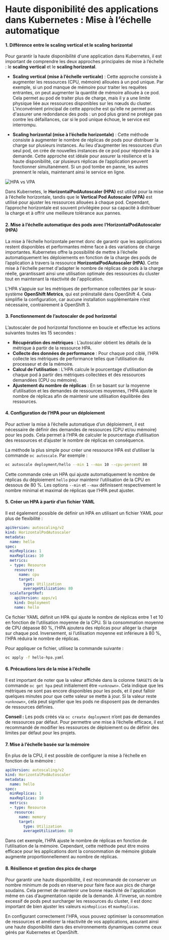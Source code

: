 # Haute disponibilité des applications dans Kubernetes : Mise à l’échelle automatique

#### 1. Différence entre le scaling vertical et le scaling horizontal

Pour garantir la haute disponibilité d'une application dans Kubernetes, il est important de comprendre les deux approches principales de mise à l’échelle : le **scaling vertical** et le **scaling horizontal**.

- **Scaling vertical (mise à l’échelle verticale)** : Cette approche consiste à augmenter les ressources (CPU, mémoire) allouées à un pod unique. Par exemple, si un pod manque de mémoire pour traiter les requêtes entrantes, on peut augmenter la quantité de mémoire allouée à ce pod. Cela permet au pod de traiter plus de charge, mais il y a une limite physique liée aux ressources disponibles sur les nœuds du cluster. L'inconvénient principal de cette approche est qu'elle ne permet pas d'assurer une redondance des pods : un pod plus grand ne protège pas contre les défaillances, car si le pod unique échoue, le service est interrompu.

- **Scaling horizontal (mise à l’échelle horizontale)** : Cette méthode consiste à augmenter le nombre de réplicas de pods pour distribuer la charge sur plusieurs instances. Au lieu d’augmenter les ressources d’un seul pod, on crée de nouvelles instances de ce pod pour répondre à la demande. Cette approche est idéale pour assurer la résilience et la haute disponibilité, car plusieurs réplicas de l’application peuvent fonctionner simultanément. Si un pod tombe en panne, les autres prennent le relais, maintenant ainsi le service en ligne.

![HPA vs VPA](./images/HPA-vs-VPA.png)

Dans Kubernetes, le **HorizontalPodAutoscaler (HPA)** est utilisé pour la mise à l’échelle horizontale, tandis que le **Vertical Pod Autoscaler (VPA)** est utilisé pour ajuster les ressources allouées à chaque pod. Cependant, l’approche horizontale est souvent privilégiée pour sa capacité à distribuer la charge et à offrir une meilleure tolérance aux pannes.

#### 2. Mise à l’échelle automatique des pods avec l’HorizontalPodAutoscaler (HPA)

La mise à l’échelle horizontale permet donc de garantir que les applications restent disponibles et performantes même face à des variations de charge importantes. Kubernetes offre la possibilité de mettre à l’échelle automatiquement les déploiements en fonction de la charge des pods de l’application à travers la ressource **HorizontalPodAutoscaler (HPA)**. Cette mise à l'échelle permet d'adapter le nombre de réplicas de pods à la charge réelle, garantissant ainsi une utilisation optimale des ressources du cluster tout en maintenant la réactivité de l'application.

L’HPA s’appuie sur les métriques de performance collectées par le sous-système **OpenShift Metrics**, qui est préinstallé dans OpenShift 4. Cela simplifie la configuration, car aucune installation supplémentaire n’est nécessaire, contrairement à OpenShift 3.

#### 3. Fonctionnement de l’autoscaler de pod horizontal

L’autoscaler de pod horizontal fonctionne en boucle et effectue les actions suivantes toutes les 15 secondes :

- **Récupération des métriques** : L’autoscaler obtient les détails de la métrique à partir de la ressource HPA.
- **Collecte des données de performance** : Pour chaque pod ciblé, l’HPA collecte les métriques de performance telles que l’utilisation du processeur et de la mémoire.
- **Calcul de l’utilisation** : L’HPA calcule le pourcentage d’utilisation de chaque pod à partir des métriques collectées et des ressources demandées (CPU ou mémoire).
- **Ajustement du nombre de réplicas** : En se basant sur la moyenne d’utilisation et les demandes de ressources moyennes, l’HPA ajuste le nombre de réplicas afin de maintenir une utilisation équilibrée des ressources.

#### 4. Configuration de l’HPA pour un déploiement

Pour activer la mise à l’échelle automatique d’un déploiement, il est nécessaire de définir des demandes de ressources (CPU et/ou mémoire) pour les pods. Cela permet à l’HPA de calculer le pourcentage d’utilisation des ressources et d’ajuster le nombre de réplicas en conséquence.

La méthode la plus simple pour créer une ressource HPA est d’utiliser la commande `oc autoscale`. Par exemple :

```bash
oc autoscale deployment/hello --min 1 --max 10 --cpu-percent 80
```

Cette commande crée un HPA qui ajuste automatiquement le nombre de réplicas du déploiement `hello` pour maintenir l’utilisation de la CPU en dessous de 80 %. Les options `--min` et `--max` définissent respectivement le nombre minimal et maximal de réplicas que l’HPA peut ajuster.

#### 5. Créer un HPA à partir d’un fichier YAML

Il est également possible de définir un HPA en utilisant un fichier YAML pour plus de flexibilité :

```yaml
apiVersion: autoscaling/v2
kind: HorizontalPodAutoscaler
metadata:
  name: hello
spec:
  minReplicas: 1
  maxReplicas: 10
  metrics:
  - type: Resource
    resource:
      name: cpu
      target:
        type: Utilization
        averageUtilization: 80
  scaleTargetRef:
    apiVersion: apps/v1
    kind: Deployment
    name: hello
```

Ce fichier YAML définit un HPA qui ajuste le nombre de réplicas entre 1 et 10 en fonction de l’utilisation moyenne de la CPU. Si la consommation moyenne de CPU dépasse 80 %, l’HPA ajoutera des réplicas pour alléger la charge sur chaque pod. Inversement, si l’utilisation moyenne est inférieure à 80 %, l’HPA réduira le nombre de réplicas.

Pour appliquer ce fichier, utilisez la commande suivante :

```bash
oc apply -f hello-hpa.yaml
```

#### 6. Précautions lors de la mise à l’échelle

Il est important de noter que la valeur affichée dans la colonne `TARGETS` de la commande `oc get hpa` peut initialement être `<unknown>`. Cela indique que les métriques ne sont pas encore disponibles pour les pods, et il peut falloir quelques minutes pour que cette valeur se mette à jour. Si la valeur reste `<unknown>`, cela peut signifier que les pods ne disposent pas de demandes de ressources définies.

**Conseil :** Les pods créés via `oc create deployment` n’ont pas de demandes de ressources par défaut. Pour permettre une mise à l’échelle efficace, il est recommandé de modifier les ressources de déploiement ou de définir des limites par défaut pour les projets.

#### 7. Mise à l’échelle basée sur la mémoire

En plus de la CPU, il est possible de configurer la mise à l’échelle en fonction de la mémoire :

```yaml
apiVersion: autoscaling/v2
kind: HorizontalPodAutoscaler
metadata:
  name: hello
spec:
  minReplicas: 1
  maxReplicas: 10
  metrics:
  - type: Resource
    resource:
      name: memory
      target:
        type: Utilization
        averageUtilization: 80
```

Dans cet exemple, l’HPA ajuste le nombre de réplicas en fonction de l’utilisation de la mémoire. Cependant, cette méthode peut être moins efficace pour les applications dont la consommation de mémoire globale augmente proportionnellement au nombre de réplicas.

#### 8. Résilience et gestion des pics de charge

Pour garantir une haute disponibilité, il est recommandé de conserver un nombre minimum de pods en réserve pour faire face aux pics de charge soudains. Cela permet de maintenir une bonne réactivité de l'application même en cas d’augmentation rapide de la demande. À l’inverse, un nombre excessif de pods peut surcharger les ressources du cluster, il est donc important de bien ajuster les valeurs `minReplicas` et `maxReplicas`.

En configurant correctement l'HPA, vous pouvez optimiser la consommation de ressources et améliorer la réactivité de vos applications, assurant ainsi une haute disponibilité dans des environnements dynamiques comme ceux gérés par Kubernetes et OpenShift.

